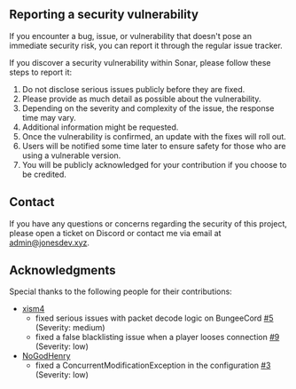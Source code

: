 ## Reporting a security vulnerability

If you encounter a bug, issue, or vulnerability that doesn't pose an immediate security risk, you can report it through the regular issue tracker.

If you discover a security vulnerability within Sonar, please follow these steps to report it:
1. Do not disclose serious issues publicly before they are fixed.
2. Please provide as much detail as possible about the vulnerability.
3. Depending on the severity and complexity of the issue, the response time may vary.
4. Additional information might be requested.
5. Once the vulnerability is confirmed, an update with the fixes will roll out.
6. Users will be notified some time later to ensure safety for those who are using a vulnerable version.
7. You will be publicly acknowledged for your contribution if you choose to be credited.

## Contact

If you have any questions or concerns regarding the security of this project, please open a ticket on Discord or contact me via email at admin@jonesdev.xyz.

## Acknowledgments

Special thanks to the following people for their contributions:
- [xism4](https://github.com/xism4)
  - fixed serious issues with packet decode logic on BungeeCord [#5](https://github.com/jonesdevelopment/sonar-legacy/pull/5) (Severity: medium)
  - fixed a false blacklisting issue when a player looses connection [#9](https://github.com/jonesdevelopment/sonar-legacy/pull/9) (Severity: low)
- [NoGodHenry](https://github.com/NoGodHenry)
  - fixed a ConcurrentModificationException in the configuration [#3](https://github.com/jonesdevelopment/sonar-legacy/pull/3) (Severity: low)
